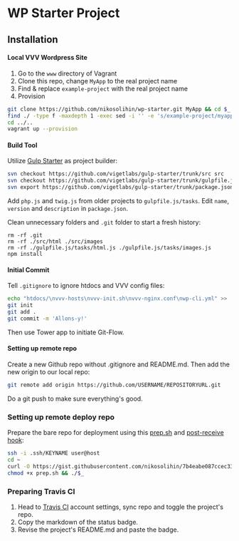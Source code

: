 # WP Starter Project

## Installation
#### Local VVV Wordpress Site
1. Go to the `www` directory of Vagrant
2. Clone this repo, change `MyApp` to the real project name
3. Find & replace `example-project` with the real project name
4. Provision
```bash
git clone https://github.com/nikosolihin/wp-starter.git MyApp && cd $_
find ./ -type f -maxdepth 1 -exec sed -i '' -e 's/example-project/myapp/g' {} \;
cd ../..
vagrant up --provision
```

#### Build Tool
Utilize [Gulp Starter](https://github.com/vigetlabs/gulp-starter) as project builder:
```bash
svn checkout https://github.com/vigetlabs/gulp-starter/trunk/src src
svn checkout https://github.com/vigetlabs/gulp-starter/trunk/gulpfile.js gulpfile.js
svn export https://github.com/vigetlabs/gulp-starter/trunk/package.json
```
Add `php.js` and `twig.js` from older projects to `gulpfile.js/tasks`. Edit `name`, `version` and `description` in `package.json`.

Clean unnecessary folders and `.git` folder to start a fresh history:
```
rm -rf .git
rm -rf ./src/html ./src/images
rm -rf ./gulpfile.js/tasks/html.js ./gulpfile.js/tasks/images.js
npm install
```

#### Initial Commit
Tell `.gitignore` to ignore htdocs and VVV config files:
```bash
echo "htdocs/\nvvv-hosts\nvvv-init.sh\nvvv-nginx.conf\nwp-cli.yml" >> .gitignore # We can now ignore the destination folder after vagrant provision
git init
git add .
git commit -m 'Allons-y!'
```
Then use Tower app to initiate Git-Flow.

#### Setting up remote repo
Create a new Github repo without .gitignore and README.md. Then add the new origin to our local repo:
```bash
git remote add origin https://github.com/USERNAME/REPOSITORYURL.git
```
Do a git push to make sure everything's good.

### Setting up remote deploy repo
Prepare the bare repo for deployment using this [prep.sh](https://gist.github.com/nikosolihin/7b4eabe087ccec339eca6d8e60d1c56f#file-prep-sh-L5) and [post-receive hook](https://gist.github.com/nikosolihin/63b1c0fc19aaff935f53f3aafdb393e9):
```bash
ssh -i .ssh/KEYNAME user@host
cd ~
curl -O https://gist.githubusercontent.com/nikosolihin/7b4eabe087ccec339eca6d8e60d1c56f/raw/7e433ce5a235e1b150d2eeb2fec9c1f0d664b42a/prep.sh
chmod +x prep.sh && ./$_
```

### Preparing Travis CI
1. Head to [Travis CI](https://travis-ci.org/) account settings, sync repo and toggle the project's repo.
2. Copy the markdown of the status badge.
3. Revise the project's README.md and paste the badge.
